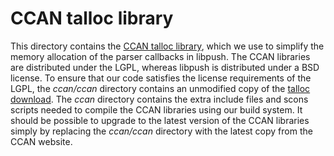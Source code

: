 # CCAN talloc library

This directory contains the [CCAN talloc
library](http://ccan.ozlabs.org/info/talloc.html), which we use to
simplify the memory allocation of the parser callbacks in libpush.
The CCAN libraries are distributed under the LGPL, whereas libpush is
distributed under a BSD license.  To ensure that our code satisfies
the license requirements of the LGPL, the _ccan/ccan_ directory
contains an unmodified copy of the [talloc
download](http://ccan.ozlabs.org/tarballs/with-deps/talloc.tar.bz2).
The _ccan_ directory contains the extra include files and scons
scripts needed to compile the CCAN libraries using our build system.
It should be possible to upgrade to the latest version of the CCAN
libraries simply by replacing the _ccan/ccan_ directory with the
latest copy from the CCAN website.
